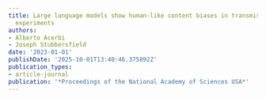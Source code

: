 ```yaml
---
title: Large language models show human-like content biases in transmission chain
  experiments
authors:
- Alberto Acerbi
- Joseph Stubbersfield
date: '2023-01-01'
publishDate: '2025-10-01T13:40:46.375892Z'
publication_types:
- article-journal
publication: '*Proceedings of the National Academy of Sciences USA*'
---
```

